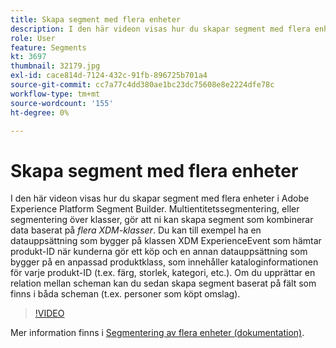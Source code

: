 ```yaml
---
title: Skapa segment med flera enheter
description: I den här videon visas hur du skapar segment med flera enheter i Adobe Experience Platform Segment Builder.  Multientitetssegmentering, eller segmentering över klasser, gör att ni kan skapa segment som kombinerar data baserat på flera XDM-klasser.
role: User
feature: Segments
kt: 3697
thumbnail: 32179.jpg
exl-id: cace814d-7124-432c-91fb-896725b701a4
source-git-commit: cc7a77c4dd380ae1bc23dc75608e8e2224dfe78c
workflow-type: tm+mt
source-wordcount: '155'
ht-degree: 0%

---
```


# Skapa segment med flera enheter

I den här videon visas hur du skapar segment med flera enheter i Adobe Experience Platform Segment Builder.  Multientitetssegmentering, eller segmentering över klasser, gör att ni kan skapa segment som kombinerar data baserat på *flera XDM-klasser*. Du kan till exempel ha en datauppsättning som bygger på klassen XDM ExperienceEvent som hämtar produkt-ID när kunderna gör ett köp och en annan datauppsättning som bygger på en anpassad produktklass, som innehåller kataloginformationen för varje produkt-ID (t.ex. färg, storlek, kategori, etc.). Om du upprättar en relation mellan scheman kan du sedan skapa segment baserat på fält som finns i båda scheman (t.ex. personer som köpt omslag).

<!--Segment context (segment payload) allows you to provide key contextual details, such as a visitor's abandoned cart contents, in your segment definition so you can send personalized messages.-->

>[!VIDEO](https://video.tv.adobe.com/v/32179?quality=12&learn=on)

Mer information finns i [Segmentering av flera enheter (dokumentation)](https://experienceleague.adobe.com/docs/experience-platform/segmentation/multi-entity-segmentation.html).
